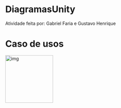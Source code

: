 # DiagramasUnity
Atividade feita por: Gabriel Faria e Gustavo Henrique
# Caso de usos
<img src="img-1.png" alt="img" width="150" height="150">
